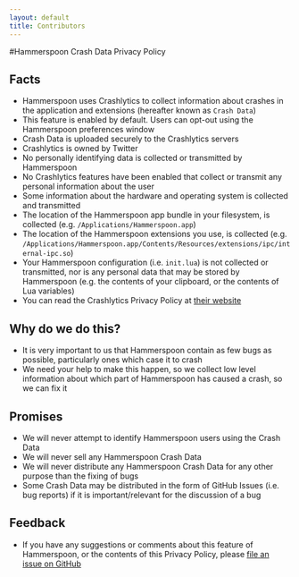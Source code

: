 ```yaml
---
layout: default
title: Contributors
---
```

#Hammerspoon Crash Data Privacy Policy

## Facts
* Hammerspoon uses Crashlytics to collect information about crashes in the application and extensions (hereafter known as `Crash Data`)
* This feature is enabled by default. Users can opt-out using the Hammerspoon preferences window
* Crash Data is uploaded securely to the Crashlytics servers
* Crashlytics is owned by Twitter
* No personally identifying data is collected or transmitted by Hammerspoon
* No Crashlytics features have been enabled that collect or transmit any personal information about the user
* Some information about the hardware and operating system is collected and transmitted
* The location of the Hammerspoon app bundle in your filesystem, is collected (e.g. `/Applications/Hammerspoon.app`)
* The location of the Hammerspoon extensions you use, is collected (e.g. `/Applications/Hammerspoon.app/Contents/Resources/extensions/ipc/internal-ipc.so`)
* Your Hammerspoon configuration (i.e. `init.lua`) is not collected or transmitted, nor is any personal data that may be stored by Hammerspoon (e.g. the contents of your clipboard, or the contents of Lua variables)
* You can read the Crashlytics Privacy Policy at [their website](https://github.com/Hammerspoon/hammerspoon/issues/139#issuecomment-77907712)

## Why do we do this?
 * It is very important to us that Hammerspoon contain as few bugs as possible, particularly ones which case it to crash
 * We need your help to make this happen, so we collect low level information about which part of Hammerspoon has caused a crash, so we can fix it

## Promises
* We will never attempt to identify Hammerspoon users using the Crash Data
* We will never sell any Hammerspoon Crash Data
* We will never distribute any Hammerspoon Crash Data for any other purpose than the fixing of bugs
* Some Crash Data may be distributed in the form of GitHub Issues (i.e. bug reports) if it is important/relevant for the discussion of a bug

## Feedback
* If you have any suggestions or comments about this feature of Hammerspoon, or the contents of this Privacy Policy, please [file an issue on GitHub](https://github.com/Hammerspoon/hammerspoon/issues/new)
